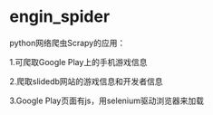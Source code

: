 # engin_spider

python网络爬虫Scrapy的应用：

1.可爬取Google Play上的手机游戏信息

2.爬取slidedb网站的游戏信息和开发者信息

3.Google Play页面有js，用selenium驱动浏览器来加载
